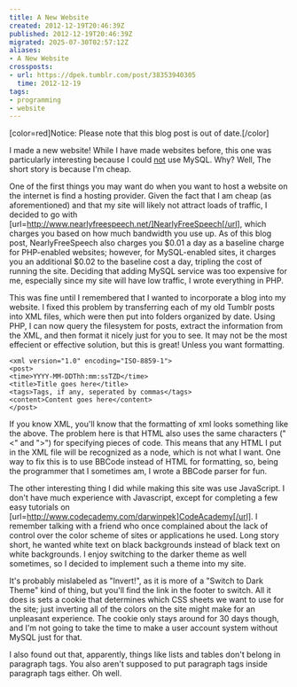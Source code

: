 ```yaml
---
title: A New Website
created: 2012-12-19T20:46:39Z
published: 2012-12-19T20:46:39Z
migrated: 2025-07-30T02:57:12Z
aliases:
- A New Website
crossposts:
- url: https://dpek.tumblr.com/post/38353940305
  time: 2012-12-19
tags:
- programming
- website
---
```


[color=red]Notice: Please note that this blog post is out of date.[/color]

I made a new website! While I have made websites before, this one was particularly interesting because I could <u>not</u> use MySQL. Why? Well, The short story is because I'm cheap.

One of the first things you may want do when you want to host a website on the internet is find a hosting provider. Given the fact that I am cheap (as aforementioned) and that my site will likely not attract loads of traffic, I decided to go with [url=http://www.nearlyfreespeech.net/]NearlyFreeSpeech[/url], which charges you based on how much bandwidth you use up. As of this blog post, NearlyFreeSpeech also charges you $0.01 a day as a baseline charge for PHP-enabled websites; however, for MySQL-enabled sites, it charges you an additional $0.02 to the baseline cost a day, tripling the cost of running the site. Deciding that adding MySQL service was too expensive for me, especially since my site will have low traffic, I wrote everything in PHP.

This was fine until I remembered that I wanted to incorporate a blog into my website. I fixed this problem by transferring each of my old Tumblr posts into XML files, which were then put into folders organized by date. Using PHP, I can now query the filesystem for posts, extract the information from the XML, and then format it nicely just for you to see. It may not be the most effecient or effective solution, but this is great! Unless you want formatting.

```
<xml version="1.0" encoding="ISO-8859-1"> 
<post> 
<time>YYYY-MM-DDThh:mm:ssTZD</time> 
<title>Title goes here</title> 
<tags>Tags, if any, seperated by commas</tags> 
<content>Content goes here</content> 
</post>
```

If you know XML, you'll know that the formatting of xml looks something like the above. The problem here is that HTML also uses the same characters ("&lt;" and "&gt;") for specifying pieces of code. This means that any HTML I put in the XML file will be recognized as a node, which is not what I want. One way to fix this is to use BBCode instead of HTML for formatting, so, being the programmer that I sometimes am, I wrote a BBCode parser for fun.

The other interesting thing I did while making this site was use JavaScript. I don't have much experience with Javascript, except for completing a few easy tutorials on [url=http://www.codecademy.com/darwinpek]CodeAcademy[/url]. I remember talking with a friend who once complained about the lack of control over the color scheme of sites or applications he used. Long story short, he wanted white text on black backgrounds instead of black text on white backgrounds. I enjoy switching to the darker theme as well sometimes, so I decided to implement such a theme into my site.

It's probably mislabeled as "Invert!", as it is more of a "Switch to Dark Theme" kind of thing, but you'll find the link in the footer to switch. All it does is sets a cookie that determines which CSS sheets we want to use for the site; just inverting all of the colors on the site might make for an unpleasant experience. The cookie only stays around for 30 days though, and I'm not going to take the time to make a user account system without MySQL just for that.

I also found out that, apparently, things like lists and tables don't belong in paragraph tags. You also aren't supposed to put paragraph tags inside paragraph tags either. Oh well.
